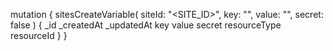 mutation {
    sitesCreateVariable(
        siteId: "<SITE_ID>",
        key: "<KEY>",
        value: "<VALUE>",
        secret: false
    ) {
        _id
        _createdAt
        _updatedAt
        key
        value
        secret
        resourceType
        resourceId
    }
}
